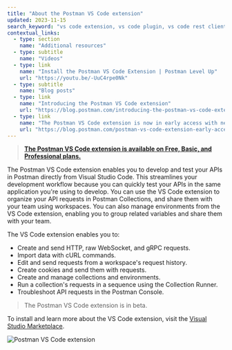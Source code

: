 ```yaml
---
title: "About the Postman VS Code extension"
updated: 2023-11-15
search_keyword: "vs code extension, vs code plugin, vs code rest client, vs code api, VSC extension, visual studio extension"
contextual_links:
  - type: section
    name: "Additional resources"
  - type: subtitle
    name: "Videos"
  - type: link
    name: "Install the Postman VS Code Extension | Postman Level Up"
    url: "https://youtu.be/-UuC4rpe0Nk"
  - type: subtitle
    name: "Blog posts"
  - type: link
    name: "Introducing the Postman VS Code extension"
    url: "https://blog.postman.com/introducing-the-postman-vs-code-extension/"
  - type: link
    name: "The Postman VS Code extension is now in early access with new features"
    url: "https://blog.postman.com/postman-vs-code-extension-early-access-with-new-features/"
---
```


> **[The Postman VS Code extension is available on Free, Basic, and Professional plans.](https://www.postman.com/pricing/)**

The Postman VS Code extension enables you to develop and test your APIs in Postman directly from Visual Studio Code. This streamlines your development workflow because you can quickly test your APIs in the same application you're using to develop. You can use the VS Code extension to organize your API requests in Postman Collections, and share them with your team using workspaces. You can also manage environments from the VS Code extension, enabling you to group related variables and share them with your team.

The VS Code extension enables you to:

* Create and send HTTP, raw WebSocket, and gRPC requests.
* Import data with cURL commands.
* Edit and send requests from a workspace's request history.
* Create cookies and send them with requests.
* Create and manage collections and environments.
* Run a collection's requests in a sequence using the Collection Runner.
* Troubleshoot API requests in the Postman Console.

> The Postman VS Code extension is in beta.

To install and learn more about the VS Code extension, visit the [Visual Studio Marketplace](https://marketplace.visualstudio.com/items?itemName=Postman.postman-for-vscode).

![Postman VS Code extension](https://assets.postman.com/postman-docs/postman-vs-code-extension-3.jpg)
